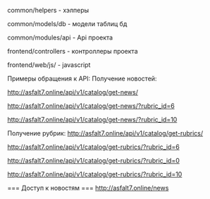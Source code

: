 common/helpers - хэлперы

common/models/db - модели таблиц бд

common/modules/api - Api проекта

frontend/controllers - контроллеры проекта

frontend/web/js/ - javascript

Примеры обращения к API:
Получение новостей:

http://asfalt7.online/api/v1/catalog/get-news/

http://asfalt7.online/api/v1/catalog/get-news/?rubric_id=6

http://asfalt7.online/api/v1/catalog/get-news/?rubric_id=10

Получение рубрик:
http://asfalt7.online/api/v1/catalog/get-rubrics/

http://asfalt7.online/api/v1/catalog/get-rubrics/?rubric_id=6

http://asfalt7.online/api/v1/catalog/get-rubrics/?rubric_id=0

http://asfalt7.online/api/v1/catalog/get-rubrics/?rubric_id=10


=== Доступ к новостям ===
http://asfalt7.online/news
